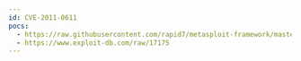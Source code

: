 ```yaml
---
id: CVE-2011-0611
pocs:
  - https://raw.githubusercontent.com/rapid7/metasploit-framework/master/modules/exploits/windows/browser/adobe_flashplayer_flash10o.rb
  - https://www.exploit-db.com/raw/17175
---
```

